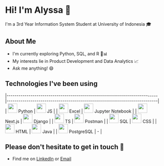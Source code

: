 # Hi! I'm Alyssa 👋

I'm a 3rd Year Information System Student at University of Indonesia 🎓

## About Me
- I'm currently exploring Python, SQL, and R 🐍📊  
- My interests lie in Product Development and Data Analytics 📈  
- Ask me anything! 😄
  
## Technologies I've been using
|----------------------------------------------------------------------------|----------------------------------------------------------------------------|
| <img src="https://cdn.jsdelivr.net/gh/devicons/devicon/icons/python/python-original.svg" width="30"> Python | <img src="https://cdn.jsdelivr.net/gh/devicons/devicon/icons/javascript/javascript-original.svg" width="30"> JS |
| <img src="https://cdn.jsdelivr.net/gh/devicons/devicon/icons/excel/excel-original.svg" width="30"> Excel | <img src="https://jupyter.org/assets/nav_logo.svg" width="30"> Jupyter Notebook |
| <img src="https://cdn.jsdelivr.net/gh/devicons/devicon/icons/nextjs/nextjs-original.svg" width="30"> Next.js | <img src="https://cdn.jsdelivr.net/gh/devicons/devicon/icons/django/django-plain.svg" width="30"> Django |
| <img src="https://cdn.jsdelivr.net/gh/devicons/devicon/icons/typescript/typescript-original.svg" width="30"> TS | <img src="https://www.postman.com/downloads/postman-logo.svg" width="30"> Postman |
| <img src="https://cdn.jsdelivr.net/gh/devicons/devicon/icons/postgresql/postgresql-original.svg" width="30"> SQL | <img src="https://cdn.jsdelivr.net/gh/devicons/devicon/icons/css3/css3-original.svg" width="30"> CSS |
| <img src="https://cdn.jsdelivr.net/gh/devicons/devicon/icons/html5/html5-original.svg" width="30"> HTML | <img src="https://cdn.jsdelivr.net/gh/devicons/devicon/icons/java/java-original.svg" width="30"> Java |
| <img src="https://cdn.jsdelivr.net/gh/devicons/devicon/icons/postgresql/postgresql-original.svg" width="30"> PostgreSQL | - |
  
## Please don't hesitate to get in touch 🤝
- Find me on [LinkedIn](https://www.linkedin.com/in/fathirahma-alyssa/) or [Email](pristantialyssa@gmail.com)
